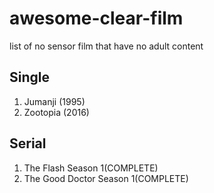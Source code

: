 # awesome-clear-film
list of no sensor film that have no adult content
  
## Single
1. Jumanji (1995)
2. Zootopia (2016)

## Serial
1. The Flash Season 1(COMPLETE)
2. The Good Doctor Season 1(COMPLETE)

